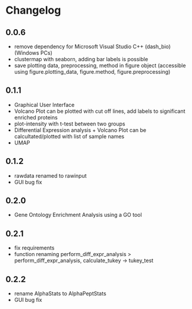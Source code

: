 # Changelog

## 0.0.6
* remove dependency for Microsoft Visual Studio C++ (dash_bio) (Windows PCs)
* clustermap with seaborn, adding bar labels is possible
* save plotting data, preprocessing, method in figure object (accessible using figure.plotting_data, figure.method, figure.preprocessing)

## 0.1.1
* Graphical User Interface
* Volcano Plot can be plotted with cut off lines, add labels to significant enriched proteins
* plot-intensity with t-test between two groups
* Differential Expression analysis + Volcano Plot can be calcultated/plotted with list of sample names
* UMAP

## 0.1.2
* rawdata renamed to rawinput
* GUI bug fix

## 0.2.0
* Gene Ontology Enrichment Analysis using a GO tool

## 0.2.1
* fix requirements
* function renaming perform_diff_expr_analysis > perform_diff_expr_analysis, calculate_tukey -> tukey_test

## 0.2.2
* rename AlphaStats to AlphaPeptStats
* GUI bug fix